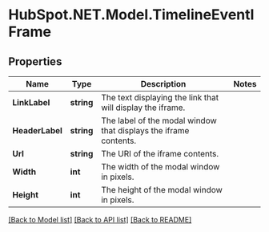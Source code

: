 # HubSpot.NET.Model.TimelineEventIFrame

## Properties

Name | Type | Description | Notes
------------ | ------------- | ------------- | -------------
**LinkLabel** | **string** | The text displaying the link that will display the iframe. | 
**HeaderLabel** | **string** | The label of the modal window that displays the iframe contents. | 
**Url** | **string** | The URI of the iframe contents. | 
**Width** | **int** | The width of the modal window in pixels. | 
**Height** | **int** | The height of the modal window in pixels. | 

[[Back to Model list]](../README.md#documentation-for-models) [[Back to API list]](../README.md#documentation-for-api-endpoints) [[Back to README]](../README.md)

